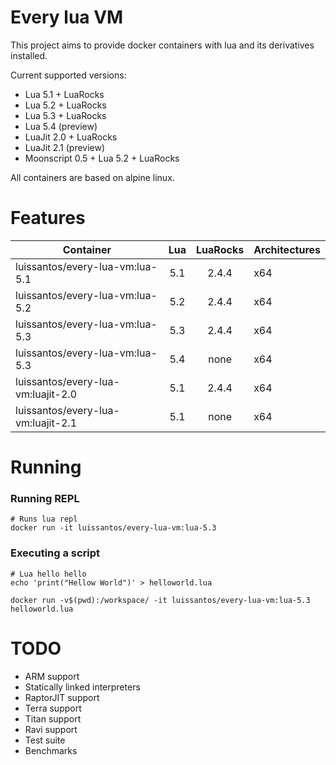 # Every lua VM

This project aims to provide docker containers with lua and its derivatives installed.

Current supported versions:

* Lua 5.1 + LuaRocks
* Lua 5.2 + LuaRocks
* Lua 5.3 + LuaRocks
* Lua 5.4 (preview)
* LuaJit 2.0 + LuaRocks
* LuaJit 2.1 (preview)
* Moonscript 0.5 + Lua 5.2 + LuaRocks

All containers are based on alpine linux.

# Features

| Container | Lua | LuaRocks | Architectures
| --- |  :---: |  :---: | --- |
| luissantos/every-lua-vm:lua-5.1 | 5.1 | 2.4.4 | x64 |
| luissantos/every-lua-vm:lua-5.2 | 5.2 | 2.4.4 | x64 |
| luissantos/every-lua-vm:lua-5.3 | 5.3 | 2.4.4 | x64 |
| luissantos/every-lua-vm:lua-5.3 | 5.4 | none | x64 |
| luissantos/every-lua-vm:luajit-2.0 | 5.1 | 2.4.4 | x64 |
| luissantos/every-lua-vm:luajit-2.1 | 5.1 | none | x64 |


# Running

### Running REPL

    # Runs lua repl
    docker run -it luissantos/every-lua-vm:lua-5.3

### Executing a script

    # Lua hello hello
    echo 'print("Hellow World")' > helloworld.lua

    docker run -v$(pwd):/workspace/ -it luissantos/every-lua-vm:lua-5.3 helloworld.lua


# TODO

* ARM support
* Statically linked interpreters
* RaptorJIT support
* Terra support
* Titan support
* Ravi support
* Test suite
* Benchmarks
